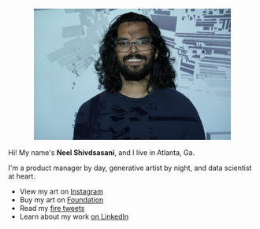 <p align="center">
<img src="profile.JPG" width="400">

Hi! My name's **Neel Shivdsasani**, and I live in Atlanta, Ga.

I'm a product manager by day, generative artist by night, and data scientist at heart.

* View my art on [Instagram](https://instagram.com/neel.shivdasani)
* Buy my art on [Foundation](https://foundation.app/0xB981c2ca4682EB4Aa5b1856de35B6dF385a54DA6)
* Read my [fire tweets](https://twitter.com/dataneel)
* Learn about my work [on LinkedIn](https://www.linkedin.com/in/neelshivdasani/)
</p>
